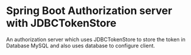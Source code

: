 # Spring Boot Authorization server with JDBCTokenStore
An authorization server which uses JDBCTokenStore to store the token in Database MySQL and also uses database to configure client.
